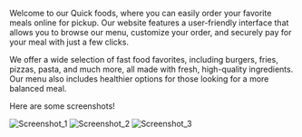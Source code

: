 Welcome to our Quick foods, where you can easily order your favorite meals online for pickup. Our website features a user-friendly interface that allows you to browse our menu, customize your order, and securely pay for your meal with just a few clicks.

We offer a wide selection of fast food favorites, including burgers, fries, pizzas, pasta, and much more, all made with fresh, high-quality ingredients. Our menu also includes healthier options for those looking for a more balanced meal.

Here are some screenshots!


![Screenshot_1](https://user-images.githubusercontent.com/63332289/227453568-009703a4-3614-49ff-9bd6-0ed8b7c15715.png)
![Screenshot_2](https://user-images.githubusercontent.com/63332289/227454016-05166dfc-738f-49fa-bdb2-c7f90d1ee31e.png)
![Screenshot_3](https://user-images.githubusercontent.com/63332289/227454044-136c5656-cd6c-4fb5-baf4-6dd624a21470.png)
